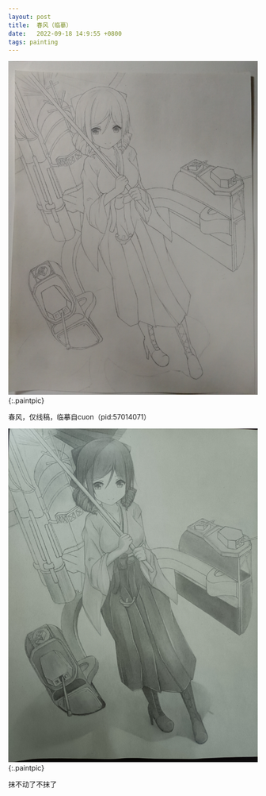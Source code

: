 ```yaml
---
layout: post
title:  春风（临摹）
date:   2022-09-18 14:9:55 +0800
tags: painting
---
```


![春风](/assets/paintings/2022-09-18-harukaze.jpg "春风"){:.paintpic}

春风，仅线稿，临摹自cuon（pid:57014071）

![春风](/assets/paintings/2023-01-07-harukaze.jpg "春风"){:.paintpic}

抹不动了不抹了